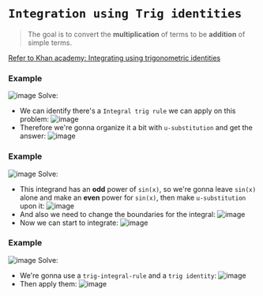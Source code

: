 # `Integration using Trig identities`
> The goal is to convert the **multiplication** of terms to be **addition** of simple terms.

[Refer to Khan academy: Integrating using trigonometric identities](https://www.khanacademy.org/math/integral-calculus/ic-integration#ic-integration-with-trig-identities)

### Example
![image](https://user-images.githubusercontent.com/14041622/46219793-d9a9a400-c37a-11e8-8075-f92004958982.png)
Solve:
- We can identify there's a `Integral trig rule` we can apply on this problem:
![image](https://user-images.githubusercontent.com/14041622/46241862-a4409d00-c3f2-11e8-9618-c1e1e7af7186.png)
- Therefore we're gonna organize it a bit with `u-substitution` and get the answer:
![image](https://user-images.githubusercontent.com/14041622/46241876-e964cf00-c3f2-11e8-9b81-8a362400cc60.png)


### Example
![image](https://user-images.githubusercontent.com/14041622/46242010-4eb9bf80-c3f5-11e8-83c3-3bd77a63566d.png)
Solve:
- This integrand has an **odd** power of `sin(x)`, so we're gonna leave `sin(x)` alone and make an  **even** power for `sin(x)`, then make `u-substitution` upon it:
![image](https://user-images.githubusercontent.com/14041622/46242032-aeb06600-c3f5-11e8-8ee1-382141b49e05.png)
- And also we need to change the boundaries for the integral:
![image](https://user-images.githubusercontent.com/14041622/46242042-ef0fe400-c3f5-11e8-9f53-ffaafeac704a.png)
- Now we can start to integrate:
![image](https://user-images.githubusercontent.com/14041622/46242061-25e5fa00-c3f6-11e8-8aed-148deb16aa6b.png)


### Example
![image](https://user-images.githubusercontent.com/14041622/46242288-92162d00-c3f9-11e8-9088-651c530a46ee.png)
Solve:
- We're gonna use a `trig-integral-rule` and a `trig identity`:
![image](https://user-images.githubusercontent.com/14041622/46242353-a3136e00-c3fa-11e8-8c83-8152e3e32687.png)
- Then apply them:
![image](https://user-images.githubusercontent.com/14041622/46242364-ca6a3b00-c3fa-11e8-8646-caa17e3852f6.png)
